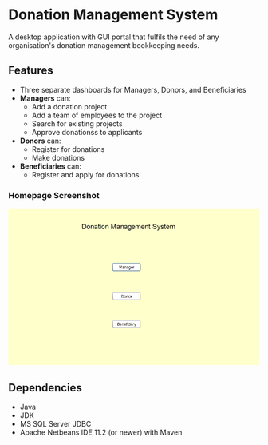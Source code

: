 # Donation Management System
A desktop application with GUI portal that fulfils the need of any organisation's donation management bookkeeping needs.

## Features
- Three separate dashboards for Managers, Donors, and Beneficiaries
- **Managers** can:
  - Add a donation project
  - Add a team of employees to the project
  - Search for existing projects
  - Approve donationss to applicants
- **Donors** can:
  - Register for donations
  - Make donations
- **Beneficiaries** can:
  - Register and apply for donations

### Homepage Screenshot
![homepage](https://github.com/asadbinkhalid/Donation-Management-System/blob/main/Images/homepage.png)

## Dependencies
- Java
- JDK
- MS SQL Server JDBC
- Apache Netbeans IDE 11.2 (or newer) with Maven

